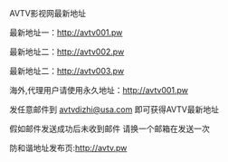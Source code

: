 AVTV影视网最新地址

最新地址一：http://avtv001.pw

最新地址二：http://avtv002.pw

最新地址二：http://avtv003.pw

海外,代理用户请使用永久地址：http://avtv001.pw

发任意邮件到 avtvdizhi@usa.com 即可获得AVTV最新地址

假如邮件发送成功后未收到邮件 请换一个邮箱在发送一次

防和谐地址发布页:http://avtv.pw
